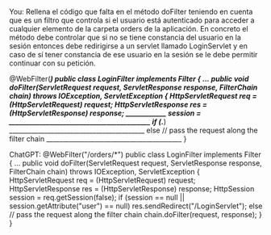 You:
Rellena el código que falta en el método doFilter teniendo en cuenta que es un filtro que controla si el usuario está autenticado para acceder a cualquier elemento de la carpeta orders de la aplicación. En concreto el método debe controlar que si no se tiene constancia del usuario en la sesión entonces debe redirigirse a un servlet llamado LoginServlet y en caso de sí tener constancia de ese usuario en la sesión se le debe permitir continuar con su petición.

@WebFilter(_____________________________)
public class LoginFilter implements Filter {
  ...
  public void doFilter(ServletRequest request, ServletResponse response, FilterChain chain) throws IOException, ServletException {
    HttpServletRequest req = (HttpServletRequest) request;
    HttpServletResponse res = (HttpServletResponse) response;
    ____________ session = __________________________________________
    if (_____________.__________________________________________)
      __________________________________________
    else
      // pass the request along the filter chain
      __________________________________________
}

ChatGPT:
@WebFilter("/orders/*")
public class LoginFilter implements Filter {
...
public void doFilter(ServletRequest request, ServletResponse response, FilterChain chain) throws IOException, ServletException {
HttpServletRequest req = (HttpServletRequest) request;
HttpServletResponse res = (HttpServletResponse) response;
HttpSession session = req.getSession(false);
if (session == null || session.getAttribute("user") == null)
res.sendRedirect("/LoginServlet");
else
// pass the request along the filter chain
chain.doFilter(request, response);
}
}
